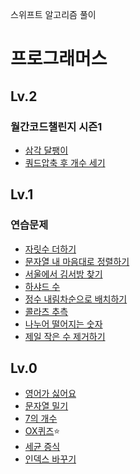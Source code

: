 스위프트 알고리즘 풀이

# 프로그래머스 

## Lv.2

### 월간코드챌린지 시즌1

- [삼각 달팽이](./프로그래머스/연습문제/Lv2/lessons68645.playground/Contents.swift)
- [쿼드압축 후 개수 세기](./프로그래머스/연습문제/Lv2/lessons68936.playground/Contents.swift)

## Lv.1

### 연습문제

- [자릿수 더하기](./프로그래머스/연습문제/Lv1/lessons12931.playground/Contents.swift)
- [문자열 내 마음대로 정렬하기](./프로그래머스/연습문제/Lv1/lessons12915.playground/Contents.swift)
- [서울에서 김서방 찾기](./프로그래머스/연습문제/Lv1/lessons12919.playground/Contents.swift)
- [하샤드 수](./프로그래머스/연습문제/Lv1/lessons12947.playground/Contents.swift)
- [정수 내림차순으로 배치하기](./프로그래머스/연습문제/Lv1/lessons12933.playground/Contents.swift)
- [콜라츠 추측](./프로그래머스/연습문제/Lv1/lessons12943.playground/Contents.swift)
- [나누어 떨어지는 숫자](./프로그래머스/연습문제/Lv1/lessons12910.playground/Contents.swift)
- [제일 작은 수 제거하기](./프로그래머스/연습문제/Lv1/lessons12935.playground/Contents.swift)

## Lv.0

- [영어가 싫어요](./프로그래머스/연습문제/Lv0/lessons120894.playground/Contents.swift)
- [문자열 밀기](./프로그래머스/연습문제/Lv0/lessons120921.playground/Contents.swift)
- [7의 개수](./프로그래머스/연습문제/Lv0/lessons120912.playground/Contents.swift)
- [OX퀴즈](./프로그래머스/연습문제/Lv0/lessons120907.playground/Contents.swift)⭐️
- [세균 증식](./프로그래머스/연습문제/Lv0/lessons120910.playground/Contents.swift)
- [인덱스 바꾸기](./프로그래머스/연습문제/Lv0/lessons120895.playground/Contents.swift)
